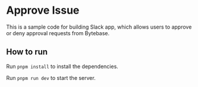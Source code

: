 # Approve Issue

This is a sample code for building Slack app, which allows users to approve or deny approval requests from Bytebase.

## How to run

Run `pnpm install` to install the dependencies.

Run `pnpm run dev` to start the server.